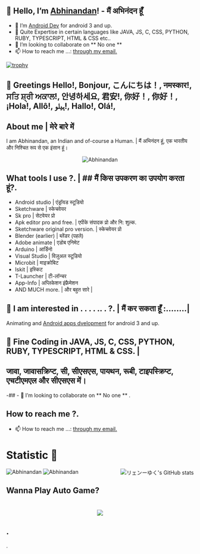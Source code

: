 ## 👋 Hello, I’m <a href="https://www.github.com/Abhinandan080" target="_blank" rel="noopener noreferrer"><bold>Abhinandan</bold></a>! - मैं अभिनंदन हूँ 
- 👀 I’m <a href="https://www.developers.android.com" target="_blank" rel="noopener noreferrer">Android Dev</a> for android 3 and up. 
- 🌱 Quite Expertise in certain languages like JAVA, JS, C, CSS, PYTHON, RUBY, TYPESCRIPT, HTML & CSS etc..  
- 💞️ I’m looking to collaborate on ** No one **
- 📫 How to reach me ...: <a href="abhinandansingh080@gmail.com" target="_blank" rel="noopener noreferrer">through my email. </a>


<!---
Abhinandan080/Abhinandan080 is a ✨ special ✨ repository because its `README.md` (this file) appears on your GitHub profile.
You can click the Preview link to take a look at your changes.
--->

[![trophy](https://github-profile-trophy.vercel.app/?username=Abhinandan080&theme=onedark)](https://github.com/ryo-ma/github-profile-trophy)


## 👋 Greetings Hello!, Bonjour, こんにちは！, नमस्कार!, ਸਤਿ ਸ਼੍ਰੀ ਅਕਾਲ!, 안녕하세요, 君安!, 你好！, 你好！, ¡Hola!, Allô!, ہیلو!, Hallo!, Olá!,

## About me | मेरे बारे में 
I am Abhinandan, an Indian and of-course a Human. |  मैं अभिनंदन हूं, एक भारतीय और निश्चित रूप से एक इंसान हूं। 
<p align="center"> <img src="https://komarev.com/ghpvc/?username=Abhinandan080&label=Profile%20views&color=0e75b6&style=flat" alt="Abhinandan" /> </p>

## What tools I use ?.                            |       ## मैं किस उपकरण का उपयोग करता हूं?.                
* Android studio                                  |        एंड्रॉयड स्टूडियो
* Sketchware                                      |      स्केचवेयर
* Sk pro                                          |        सेटवेयर प्रो
* Apk editor pro and free.                        |        एपीके संपादक प्रो और नि: शुल्क.
* Sketchware original pro version.                |       स्केचवेयर प्रो
* Blender (earlier)                               |        ब्लेंडर (पहले)
* Adobe animate                                   |        एडोब एनिमेट
* Arduino                                         |        आर्डिनो                                              
* Visual Studio                                   |        विज़ुअल स्टूडियो
* Microbit                                        |        माइक्रोबिट 
* Iskit                                           |        इस्किट
* T-Launcher                                      |        टी-लॉन्चर
* App-Info                                        |        अप्लिकेशन इंफ्रैमेशन
* AND MUCH more.                                  |        और बहुत सारे |


## 👀 I am interested in . . . . ..  .  ?. | मैं कर सकता हूँ :........|
Animating and <a href="https://www.developers.android.com" target="_blank" rel="noopener noreferrer">Android apps dvelopment</a> for android 3 and up. 

## 🌱 Fine Coding in JAVA, JS, C, CSS, PYTHON, RUBY, TYPESCRIPT, HTML & CSS. | 
## जावा, जावासक्रिप्ट, सी, सीएसएस, पायथन, रूबी, टाइपस्क्रिप्ट, एचटीएमएल और सीएसएस में। 

-## - 💞️ I’m looking to collaborate on ** No one ** . 

## How to reach me ?. 
- 📫 How to reach me ...: <a href="abhinandansingh080@gmail.com" target="_blank" rel="noopener noreferrer">through my email. </a>


<h1>Statistic 🏅</h1> <img alt="リェンーゆく's GitHub stats" src="https://github-readme-stats.vercel.app/api?username=Abhinandan080&show_icons=true&count_private=true&bg_color=00000000&text_color=808080&hide_border=true" align="right">
<img src="https://github-readme-stats.vercel.app/api/top-langs?username=Abhinandan080&show_icons=true&locale=en&layout=compact&count_private=true&bg_color=00000000&text_color=808080&hide_border=true" alt="Abhinandan" />
<img src="https://github-readme-streak-stats.herokuapp.com?user=Abhinandan080&theme=onedark&hide_border=true&background=00000000&stroke=80808080" alt="Abhinandan" />
</p>

## Wanna Play Auto Game? 
<h1 align='center'> <IMG SRC="https://raw.githubusercontent.com/AdityaGupta345/AdityaGupta345/main/Dino_non-birthday_version.gif"></h1>


## . 

   .   
